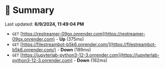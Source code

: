 # 📖 Summary
Last updated: **6/9/2024, 11:49:04 PM**

- `GET` [https://restreamer-09gx.onrender.com](https://restreamer-09gx.onrender.com) - **Up** (375ms)
- `GET` [https://filestreambot-b5k6.onrender.com/](https://filestreambot-b5k6.onrender.com/) - **Down** (189ms)
- `GET` [https://jupyterlab-python3-12-3.onrender.com](https://jupyterlab-python3-12-3.onrender.com) - **Down** (182ms)
